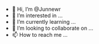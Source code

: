 - 👋 Hi, I’m @Junnewr
- 👀 I’m interested in ...
- 🌱 I’m currently learning ...
- 💞️ I’m looking to collaborate on ...
- 📫 How to reach me ...

<!---
Junnewr/Junnewr is a ✨ special ✨ repository because its `README.md` (this file) appears on your GitHub profile.
You can click the Preview link to take a look at your changes.
--->

